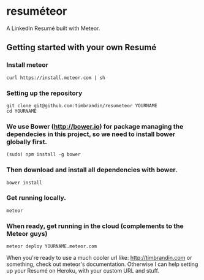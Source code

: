 resuméteor
==========

A LinkedIn Resumé built with Meteor.

## Getting started with your own Resumé

### Install meteor
    curl https://install.meteor.com | sh

### Setting up the repository
    git clone git@github.com:timbrandin/resumeteor YOURNAME
    cd YOURNAME

### We use Bower (http://bower.io) for package managing the dependecies in this project, so we need to install bower globally first.
    (sudo) npm install -g bower

### Then download and install all dependencies with bower.
    bower install

### Get running locally.
    meteor

### When ready, get running in the cloud (complements to the Meteor guys)
    meteor deploy YOURNAME.meteor.com

When you're ready to use a much cooler url like: http://timbrandin.com or something, check out meteor's documentation.
Otherwise I can help setting up your Resumé on Heroku, with your custom URL and stuff.
